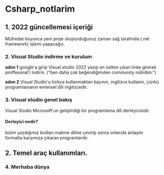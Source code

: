 # Csharp_notlarim

## 1. 2022 güncellemesi içeriği
Müfredat boyunca yeni proje oluşturduğunuz zaman sağ tarafında  (.net framework) işlemi yapacağız.
### 2. Visual Studio indirme ve kurulum
**adım 1**
 google'a girip Visual studio 2022 yazıp en üstten çıkan linke girerek proffesonal'i indirin.
("ben daha çok beğendiğimden community indirdim.")

**adım 2**
Visual Studio'u türkçe kullanmaktan kaçının, ingilizce kullanın, çünkü programlamanın evrensel dili ingilizcedir.
### 3. Visual studio genel bakış
Visual Studio Microsoft'un geliştirdiği bir programlama dili derleyicisidir.
#### Derleyici nedir?
bizim yazdığımız kodları makine diline çevirip sonra onlarıda anlaşılır formatta karşımıza çıkaran programlardır.
## 2. Temel araç kullanımları.
### 4. Merhaba dünya
